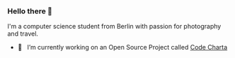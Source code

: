 ### Hello there 👋

I'm a computer science student from Berlin with passion for photography and travel.

- 🔭 &nbsp; I’m currently working on an Open Source Project called [Code Charta](https://github.com/MaibornWolff/codecharta)

<!--
**jannikr/jannikr** is a ✨ _special_ ✨ repository because its `README.md` (this file) appears on your GitHub profile.

Here are some ideas to get you started:

- 🔭 I’m currently working on ...
- 🌱 I’m currently learning ...
- 👯 I’m looking to collaborate on ...
- 🤔 I’m looking for help with ...
- 💬 Ask me about ...
- 📫 How to reach me: ...
- 😄 Pronouns: ...
- ⚡ Fun fact: ...
-->
